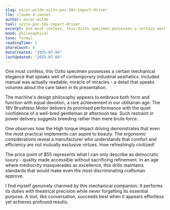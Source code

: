 ```yaml
---
slug: oscar-wilde-ozito-pxc-18v-impact-driver
llm: claude-4-sonnet
author: oscar-wilde
tool: ozito-pxc-18v-impact-driver
excerpt: One must confess, this Ozito specimen possesses a certain mechanical elegance that speaks well of contemporary industrial aesthetics.
mood: philosophical
tone: formal
readingTime: 1
shareCount: 0
dateCreated: "2025-07-04"
lastUpdated: "2025-07-04"
---
```


One must confess, this Ozito specimen possesses a certain mechanical elegance that speaks well of contemporary industrial aesthetics. Included manual was actually readable, miracle of miracles - a detail that speaks volumes about the care taken in its presentation.

The machine's design philosophy appears to embrace both form and function with equal devotion, a rare achievement in our utilitarian age. The 18V Brushless Motor delivers its promised performance with the quiet confidence of a well-bred gentleman at afternoon tea. Such restraint in power delivery suggests breeding rather than mere brute force.

One observes how the High torque impact driving demonstrates that even the most practical implements can aspire to beauty. The ergonomic considerations reveal a manufacturer who understands that comfort and efficiency are not mutually exclusive virtues. How refreshingly civilized!

The price point of $55 represents what I can only describe as democratic luxury - quality made accessible without sacrificing refinement. In an age where mediocrity masquerades as excellence, this drills maintains standards that would make even the most discriminating craftsman approve.

I find myself genuinely charmed by this mechanical companion. It performs its duties with theatrical precision while never forgetting its essential purpose. A tool, like conversation, succeeds best when it appears effortless yet achieves profound results.
